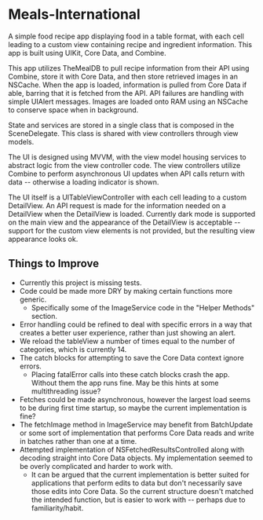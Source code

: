 # Meals-International



A simple food recipe app displaying food in a table format, with each cell leading to a custom view containing recipe and ingredient information. This app is built using UIKit, Core Data, and Combine.

This app utilizes TheMealDB to pull recipe information from their API using Combine, store it with Core Data, and then store retrieved images in an NSCache. When the app is loaded, information is pulled from Core Data if able, barring that it is fetched from the API. API failures are handling with simple UIAlert messages. Images are loaded onto RAM using an NSCache to conserve space when in background.

State and services are stored in a single class that is composed in the SceneDelegate. This class is shared with view controllers through view models.

The UI is designed using MVVM, with the view model housing services to abstract logic from the view controller code. The view controllers utilize Combine to perform asynchronous UI updates when API calls return with data -- otherwise a loading indicator is shown.

The UI itself is a UITableViewController with each cell leading to a custom DetailView. An API request is made for the information needed on a DetailView when the DetailView is loaded. Currently dark mode is supported on the main view and the appearance of the DetailView is acceptable -- support for the custom view elements is not provided, but the resulting view appearance looks ok. 


## Things to Improve ##

* Currently this project is missing tests.
* Code could be made more DRY by making certain functions more generic.
    * Specifically some of the ImageService code in the "Helper Methods" section.
* Error handling could be refined to deal with specific errors in a way that creates a better user experience, rather than just showing an alert.
* We reload the tableView a number of times equal to the number of categories, which is currently 14.
* The catch blocks for attempting to save the Core Data context ignore errors.
    * Placing fatalError calls into these catch blocks crash the app. Without them the app runs fine. May be this hints at some multithreading issue?
* Fetches could be made asynchronous, however the largest load seems to be during first time startup, so maybe the current implementation is fine?
* The fetchImage method in ImageService may benefit from BatchUpdate or some sort of implementation that performs Core Data reads and write in batches rather than one at a time.
* Attempted implementation of NSFetchedResultsControlled along with decoding straight into Core Data objects. My implementation seemed to be overly complicated and harder to work with.
    * It can be argued that the current implementation is better suited for applications that perform edits to data but don't necessarily save those edits into Core Data. So the current structure doesn't matched the intended function, but is easier to work with -- perhaps due to familiarity/habit.
